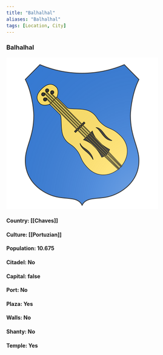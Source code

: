 ```yaml
---
title: "Balhalhal"
aliases: "Balhalhal"
tags: [Location, City]
---
```

### Balhalhal
![](attachment/9429e20bacae9b9aaea0d23275742a7b.svg)

#### Country: [[Chaves]]

#### Culture: [[Portuzian]]

#### Population: 10.675

#### Citadel: No

#### Capital: false

#### Port: No

#### Plaza: Yes

#### Walls: No

#### Shanty: No

#### Temple: Yes

